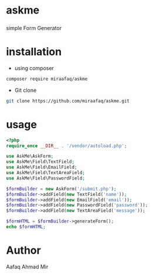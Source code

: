 # askme

### 
 simple Form Generator 
# installation 
- using composer
 ```bash
composer require miraafaq/askme
```
- Git clone 
```bash
git clone https://github.com/miraafaq/askme.git
```
  

 # usage
 ```php
 <?php
require_once __DIR__ . '/vendor/autoload.php';

use AskMe\AskForm;
use AskMe\Field\TextField;
use AskMe\Field\EmailField;
use AskMe\Field\TextAreaField;
use AskMe\Field\PasswordField;

$formBuilder = new AskForm('/submit.php');
$formBuilder->addField(new TextField('name'));
$formBuilder->addField(new EmailField('email'));
$formBuilder->addField(new PasswordField('password'));
$formBuilder->addField(new TextAreaField('message'));

$formHTML = $formBuilder->generateForm();
echo $formHTML;
```
# Author 
Aafaq Ahmad Mir
